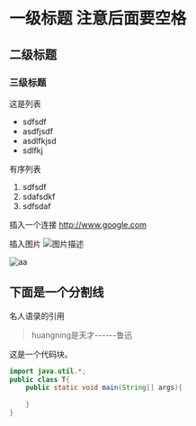 # 一级标题 注意后面要空格
## 二级标题
### 三级标题

这是列表
- sdfsdf
- asdfjsdf
- asdlfkjsd
- sdlfkj

有序列表
1. sdfsdf
2. sdafsdkf
3. sdfsdaf

插入一个连接
<http://www.google.com>


插入图片
![图片描述](https://cdn.nlark.com/yuque/0/2022/png/29571232/1671589939837-4883124e-3cf2-462b-aea8-b01bc1dfaa4a.png)

![aa](https://cdn.nlark.com/yuque/0/2022/png/29571232/1671589939837-4883124e-3cf2-462b-aea8-b01bc1dfaa4a.png)


下面是一个分割线
---

名人语录的引用
>huangning是天才------鲁迅

这是一个代码块。
```java
import java.util.*;
public class T{
    public static void main(String[] args){
        
    }
}
```